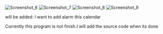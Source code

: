![Screenshot_6](https://user-images.githubusercontent.com/98713471/205556113-b59d137f-6e0b-4de8-9b8d-ffce7aaa3aaa.png) ![Screenshot_7](https://user-images.githubusercontent.com/98713471/205556471-82dd709c-34d2-466a-b603-bbc2b2c8b508.png) ![Screenshot_8](https://user-images.githubusercontent.com/98713471/205556515-f1243b9a-d418-4e35-acbd-677c12f446e5.png) ![Screenshot_9](https://user-images.githubusercontent.com/98713471/205556587-24775ab0-5094-42ba-bec5-df85e87c6dd9.png)



will be added: I want to add alarm this calendar



Currently this program is not finish.I will add the source code when its done


